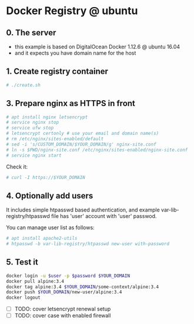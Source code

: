 # Docker Registry @ ubuntu


## 0. The server

* this example is based on DigitalOcean Docker 1.12.6 @ ubuntu 16.04
* and it expects you have domain name for the host


## 1. Create registry container

```bash
# ./create.sh
```


## 3. Prepare nginx as HTTPS in front

```bash
# apt install nginx letsencrypt
# service nginx stop
# service ufw stop
# letsencrypt certonly # use your email and domain name(s)
# rm /etc/nginx/sites-enabled/default
# sed -i 's/CUSTOM_DOMAIN/$YOUR_DOMAIN/g' nginx-site.conf
# ln -s $PWD/nginx-site.conf /etc/nginx/sites-enabled/nginx-site.conf
# service nginx start
```

Check it:
```bash
# curl -I https://$YOUR_DOMAIN
```


## 4. Optionally add users

It includes simple htpasswd based authentication, and example var-lib-registry/htpasswd file has 'user' account with 'user' passwod.

You can manage user list as follows:
```bash
# apt install apache2-utils
# htpasswd -b var-lib-registry/htpasswd new-user with-password
```


## 5. Test it

```bash
docker login -u $user -p $password $YOUR_DOMAIN
docker pull alpine:3.4
docker tag alpine:3.4 $YOUR_DOMAIN/some-context/alpine:3.4
docker push $YOUR_DOMAIN/new-user/alpine:3.4
docker logout
```


- [ ] TODO: cover letsencrypt renewal setup
- [ ] TODO: cover case with enabled firewall
